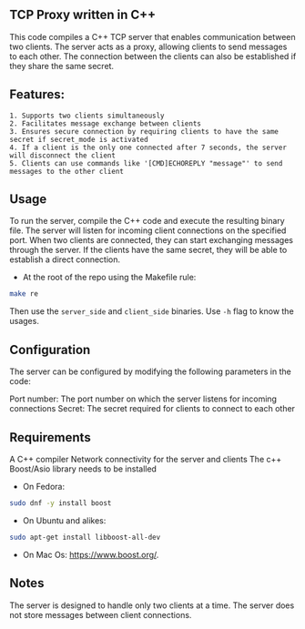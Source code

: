 ## TCP Proxy written in C++

This code compiles a C++ TCP server that enables communication between two clients. The server acts as a proxy, allowing clients to send messages to each other. The connection between the clients can also be established if they share the same secret.

## Features:

    1. Supports two clients simultaneously
    2. Facilitates message exchange between clients
    3. Ensures secure connection by requiring clients to have the same secret if secret_mode is activated
    4. If a client is the only one connected after 7 seconds, the server will disconnect the client
    5. Clients can use commands like '[CMD]ECHOREPLY "message"' to send messages to the other client

## Usage

To run the server, compile the C++ code and execute the resulting binary file. The server will listen for incoming client connections on the specified port. When two clients are connected, they can start exchanging messages through the server. If the clients have the same secret, they will be able to establish a direct connection.

- At the root of the repo using the Makefile rule:
```sh
make re
```
Then use the ```server_side``` and ```client_side``` binaries.
Use ```-h``` flag to know the usages.

## Configuration

The server can be configured by modifying the following parameters in the code:

Port number: The port number on which the server listens for incoming connections
Secret: The secret required for clients to connect to each other

## Requirements

A C++ compiler
Network connectivity for the server and clients
The c++ Boost/Asio library needs to be installed

- On Fedora:
```sh
sudo dnf -y install boost
```
- On Ubuntu and alikes:
```sh
sudo apt-get install libboost-all-dev
```
- On Mac Os: https://www.boost.org/. 

## Notes

The server is designed to handle only two clients at a time.
The server does not store messages between client connections.

